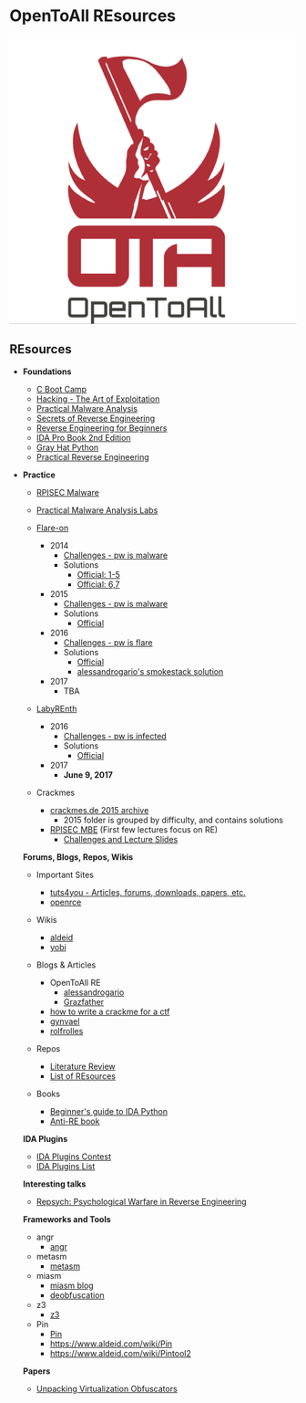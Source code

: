 # OpenToAll REsources
![OpenToAll Team Logo](./images/ota.png)

## REsources

- **Foundations**
  - [C Boot Camp](http://gribblelab.org/CBootCamp/)
  - [Hacking - The Art of Exploitation](https://www.nostarch.com/hacking2.htm)
  - [Practical Malware Analysis](https://www.nostarch.com/malware)
  - [Secrets of Reverse Engineering](https://www.amazon.ca/Reversing-Secrets-Engineering-Eldad-Eilam/dp/0764574817)
  - [Reverse Engineering for Beginners](https://beginners.re/)
  - [IDA Pro Book 2nd Edition](https://www.nostarch.com/idapro2.htm)
  - [Gray Hat Python](https://www.nostarch.com/ghpython.htm)
  - [Practical Reverse Engineering](https://www.amazon.ca/Practical-Reverse-Engineering-Reversing-Obfuscation/dp/1118787315)

- **Practice**
  - [RPISEC Malware](https://github.com/RPISEC/Malware/)
  - [Practical Malware Analysis Labs](https://practicalmalwareanalysis.com/labs/)
  - [Flare-on](http://flare-on.com)
    - 2014
        - [Challenges - pw is malware](http://flare-on.com/files/2014_FLAREOn_Challenges.zip)
        - Solutions
            - [Official: 1-5](https://www.fireeye.com/blog/threat-research/2014/11/the_flare_on_challen.html)
            - [Official: 6,7](https://www.fireeye.com/blog/threat-research/2014/11/flare_on_challengep.html)
    - 2015
        - [Challenges - pw is malware](http://flare-on.com/files/2015_FLAREOn_Challenges.zip)
        - Solutions
            - [Official](https://www.fireeye.com/blog/threat-research/2015/09/flare-on_challenges.html)
    - 2016
        - [Challenges - pw is flare](http://flare-on.com/files/Flare-On3_Challenges.zip)
        - Solutions
            - [Official](https://www.fireeye.com/blog/threat-research/2016/11/2016_flare-on_challe.html)
            - [alessandrogario's smokestack solution](https://alessandrogar.io/post/flare-on-challenge-2016-smokestack/)
    - 2017
        - TBA

  - [LabyREnth](http://labyrenth.com/)
    - 2016
        - [Challenges - pw is infected](http://labyrenth.com/archive/challenges.html)
        - Solutions
            - [Official](http://researchcenter.paloaltonetworks.com/tag/labyrenth/)
    - 2017
        - **June 9, 2017**

  - Crackmes
    - [crackmes.de 2015 archive](https://tuts4you.com/download.php?view.3152)
        - 2015 folder is grouped by difficulty, and contains solutions
    - [RPISEC MBE](https://github.com/RPISEC/MBE) (First few lectures focus on RE)
        - [Challenges and Lecture Slides](http://security.cs.rpi.edu/courses/binexp-spring2015/)

  **Forums, Blogs, Repos, Wikis**
  - Important Sites
     - [tuts4you - Articles, forums, downloads, papers, etc.](https://tuts4you.com/)
     - [openrce](http://www.openrce.org/articles/)

  - Wikis
     - [aldeid](https://www.aldeid.com)
     - [yobi](http://wiki.yobi.be/wiki/Reverse-Engineering)

  - Blogs & Articles
     - OpenToAll RE
        - [alessandrogario](https://alessandrogar.io/)
        - [Grazfather](http://grazfather.github.io/)
     - [how to write a crackme for a ctf](https://www.pelock.com/articles/how-to-write-a-crackme-for-a-ctf-competition)
     - [gynvael](http://gynvael.coldwind.pl/?blog=1)
     - [rolfrolles](http://www.msreverseengineering.com/blog/)
  - Repos
     - [Literature Review](https://github.com/REMath/literature_review/)
     - [List of REsources](https://github.com/wtsxDev/reverse-engineering)
  - Books
     - [Beginner's guide to IDA Python](https://leanpub.com/IDAPython-Book)
     - [Anti-RE book](https://github.com/antire-book/antire_book)

  **IDA Plugins**
     - [IDA Plugins Contest](https://www.hex-rays.com/contests/)
     - [IDA Plugins List](https://github.com/onethawt/idaplugins-list)

  **Interesting talks**
     - [Repsych: Psychological Warfare in Reverse Engineering](https://www.youtube.com/watch?v=HlUe0TUHOIc)

  **Frameworks and Tools**
     - angr
        - [angr](http://angr.io/)
     - metasm
        - [metasm](https://github.com/jjyg/metasm/)
     - miasm
        - [miasm blog](http://www.miasm.re/blog/)
        - [deobfuscation](http://blog.quarkslab.com/deobfuscation-recovering-an-ollvm-protected-program.html)
     - z3
        - [z3](https://github.com/Z3Prover/z3)
     - Pin
        - [Pin](https://software.intel.com/en-us/articles/pin-a-dynamic-binary-instrumentation-tool)
        - https://www.aldeid.com/wiki/Pin
        - https://www.aldeid.com/wiki/Pintool2

  **Papers**
     - [Unpacking Virtualization Obfuscators](https://www.usenix.org/legacy/events/woot09/tech/full_papers/rolles.pdf)
